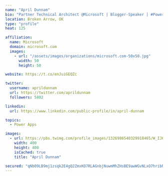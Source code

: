 ```yaml
---
name: "April Dunnam"
bio: "Partner Technical Architect @Microsoft | Blogger-Speaker | #PowerApps, #PowerAutomate, #Office365, #SharePoint | #WIT | #Karaoke Queen"
location: Broken Arrow, OK
type: "profile"
heat: 125

affiliation:
  name: Microsoft
  domain: microsoft.com
  images:
    - url: "/assets/images/organizations/microsoft.com-50x50.jpg"
      width: 50
      height: 50

website: https://t.co/enJuiGEQZc

twitter:
  username: aprildunnam
  url: https://twitter.com/aprildunnam
  followers: 5802

linkedin:
  url: https://www.linkedin.com/public-profile/in/april-dunnam

topics:
  - Power Apps

images:
  - url: https://pbs.twimg.com/profile_images/1326986540329918465/W_IJ6Ih2_400x400.jpg
    width: 400
    height: 400
    isCached: true
    title: "April Dunnam"

secured: "qNb09LB9mj1zsqk2E4gQ2ZmxKO7RLAGnbjNuwmMhZHsBE9awWGvNLxO7hribNfnFdXFDAFPVaKFGV90CcTvJ29oT8+hW+7OHvIlIZXbA+2FAKQLwtkQ2PF8l7zYbz1VhYvk1UfGX6LcR+dFQRN6y4BdWHjQDb8VZMTUEMze3/npkpiUvjadFSjoj98HLYZVlPau8gQ4uDkuq5zM2TXDnjPFHVzkwBTmH2BlN/HPoQLors8/X07lM4bZG/F6V5ATbtTRXEuzsWFp9W0DI+sHWGHPj7JT/i/UrtswKFkW9vCNZKCbIerQ82Gn1ENobcBUFra5n/UwER7mq6k2O2ErMzVsK3eTsV5oyA0QxJ3k+r5tFEAqgXe2ICFpZRtJhpZyRDoh4Zkj8J2JQeNHMVdKxVibtnyCJNU+xi1z06XhyO+A=;K8oVRtg2D+OaPRwVLSHJxQ=="
---
```


